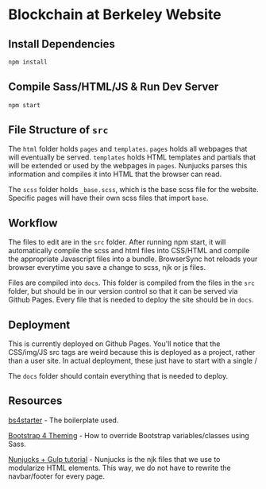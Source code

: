 # Blockchain at Berkeley Website

## Install Dependencies

```bash
npm install 
```

## Compile Sass/HTML/JS & Run Dev Server

```bash
npm start
```

## File Structure of `src`

The `html` folder holds `pages` and `templates`. `pages` holds all webpages that will eventually be served. `templates` holds HTML templates and partials that will be extended or used by the webpages in `pages`. Nunjucks parses this information and compiles it into HTML that the browser can read.

The `scss` folder holds `_base.scss`, which is the base scss file for the website. Specific pages will have their own scss files that import `base`.

## Workflow

The files to edit are in the `src` folder. After running npm start, it will automatically compile the scss and html files into CSS/HTML and compile the appropriate Javascript files into a bundle. BrowserSync hot reloads your browser everytime you save a change to scss, njk or js files.

Files are compiled into `docs`. This folder is compiled from the files in the `src` folder, but should be in our version control so that it can be served via Github Pages. Every file that is needed to deploy the site should be in `docs`.

## Deployment

This is currently deployed on Github Pages. You'll notice that the CSS/img/JS src tags are weird because this is deployed as a project, rather than a user site. In actual deployment, these just have to start with a single /

The `docs` folder should contain everything that is needed to deploy.

## Resources
[bs4starter](https://github.com/bradtraversy/bs4starter) - The boilerplate used.

[Bootstrap 4 Theming](https://getbootstrap.com/docs/4.0/getting-started/theming/) - How to override Bootstrap variables/classes using Sass.

[Nunjucks + Gulp tutorial](https://bonfacemunyoki.com/post/2017-07-23-modularizing-html/) - Nunjucks is the njk files that we use to modularize HTML elements. This way, we do not have to rewrite the navbar/footer for every page.
